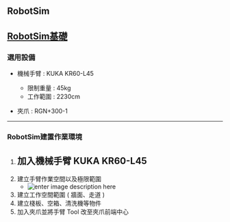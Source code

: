 ## RobotSim

[RobotSim基礎](https://yazelin.github.io/usc2019-RobotSim/zh-tw/1RobotSimBasic.html)
---
### 選用設備

- 機械手臂 : KUKA KR60-L45
	- 限制重量 : 45kg
	- 工作範圍 : 2230cm
	
- 夾爪 : RGN+300-1

---
### RobotSim建置作業環境

1. 加入機械手臂 KUKA KR60-L45
	- 
2. 建立手臂作業空間以及極限範圍
	-	![enter image description here](SHIHO-RobotSim/png/RobotSim_Add_Limit_Sphere.png)
4. 建立工作空間範圍 ( 牆面、走道 )
5. 建立棧板、空箱、清洗機等物件
6. 加入夾爪並將手臂 Tool 改至夾爪前端中心
<!--stackedit_data:
eyJoaXN0b3J5IjpbMTg3NjE4NTkwNCw1ODQ3NzI1NTMsNTg4ND
k3NzQzLC0xNjc5OTQ3MzI2LDMwMDY3ODg1MywyODQ4ODU0MTQs
LTEwOTQzNjExNzYsLTE3NTc5MzQ5OTUsNzQ1OTk4MDU1LDExMD
U5NzQ4XX0=
-->